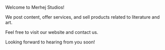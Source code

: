 Welcome to Merhej Studios!

We post content, offer services, and sell products related to literature and art.

Feel free to visit our website and contact us.

Looking forward to hearing from you soon!
